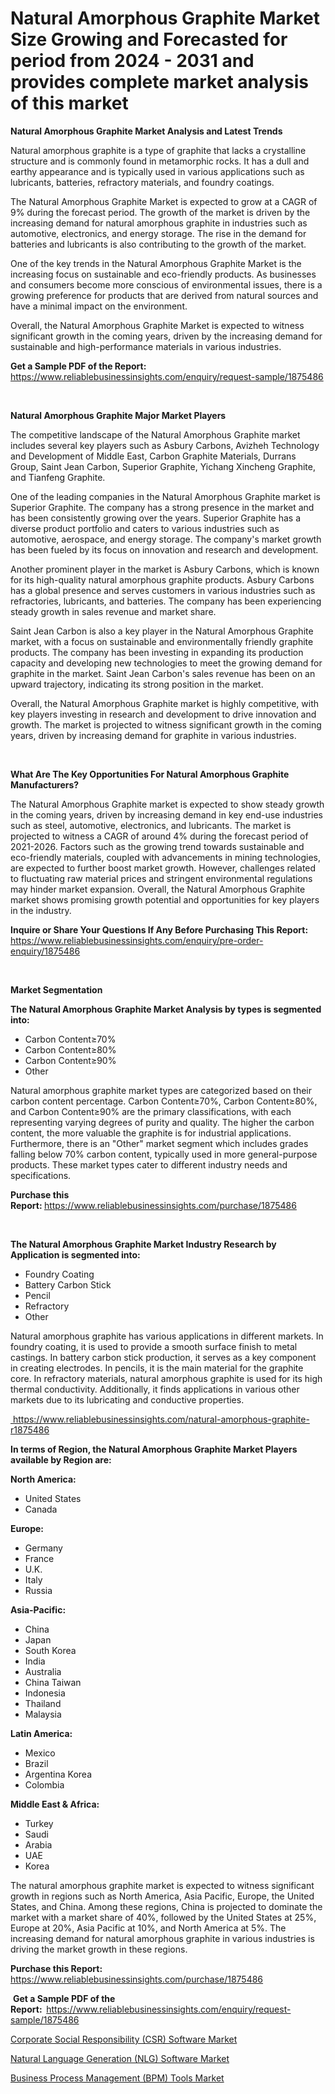 <p><h1>Natural Amorphous Graphite Market Size Growing and Forecasted for period from 2024 - 2031 and provides complete market analysis of this market</h1></p><p><strong>Natural Amorphous Graphite Market Analysis and Latest Trends</strong></p>
<p><p>Natural amorphous graphite is a type of graphite that lacks a crystalline structure and is commonly found in metamorphic rocks. It has a dull and earthy appearance and is typically used in various applications such as lubricants, batteries, refractory materials, and foundry coatings.</p><p>The Natural Amorphous Graphite Market is expected to grow at a CAGR of 9% during the forecast period. The growth of the market is driven by the increasing demand for natural amorphous graphite in industries such as automotive, electronics, and energy storage. The rise in the demand for batteries and lubricants is also contributing to the growth of the market.</p><p>One of the key trends in the Natural Amorphous Graphite Market is the increasing focus on sustainable and eco-friendly products. As businesses and consumers become more conscious of environmental issues, there is a growing preference for products that are derived from natural sources and have a minimal impact on the environment.</p><p>Overall, the Natural Amorphous Graphite Market is expected to witness significant growth in the coming years, driven by the increasing demand for sustainable and high-performance materials in various industries.</p></p>
<p><strong>Get a Sample PDF of the Report:&nbsp;</strong> <a href="https://www.reliablebusinessinsights.com/enquiry/request-sample/1875486">https://www.reliablebusinessinsights.com/enquiry/request-sample/1875486</a></p>
<p>&nbsp;</p>
<p><strong>Natural Amorphous Graphite Major Market Players</strong></p>
<p><p>The competitive landscape of the Natural Amorphous Graphite market includes several key players such as Asbury Carbons, Avizheh Technology and Development of Middle East, Carbon Graphite Materials, Durrans Group, Saint Jean Carbon, Superior Graphite, Yichang Xincheng Graphite, and Tianfeng Graphite.</p><p>One of the leading companies in the Natural Amorphous Graphite market is Superior Graphite. The company has a strong presence in the market and has been consistently growing over the years. Superior Graphite has a diverse product portfolio and caters to various industries such as automotive, aerospace, and energy storage. The company's market growth has been fueled by its focus on innovation and research and development.</p><p>Another prominent player in the market is Asbury Carbons, which is known for its high-quality natural amorphous graphite products. Asbury Carbons has a global presence and serves customers in various industries such as refractories, lubricants, and batteries. The company has been experiencing steady growth in sales revenue and market share.</p><p>Saint Jean Carbon is also a key player in the Natural Amorphous Graphite market, with a focus on sustainable and environmentally friendly graphite products. The company has been investing in expanding its production capacity and developing new technologies to meet the growing demand for graphite in the market. Saint Jean Carbon's sales revenue has been on an upward trajectory, indicating its strong position in the market.</p><p>Overall, the Natural Amorphous Graphite market is highly competitive, with key players investing in research and development to drive innovation and growth. The market is projected to witness significant growth in the coming years, driven by increasing demand for graphite in various industries.</p></p>
<p>&nbsp;</p>
<p><strong>What Are The Key Opportunities For Natural Amorphous Graphite Manufacturers?</strong></p>
<p><p>The Natural Amorphous Graphite market is expected to show steady growth in the coming years, driven by increasing demand in key end-use industries such as steel, automotive, electronics, and lubricants. The market is projected to witness a CAGR of around 4% during the forecast period of 2021-2026. Factors such as the growing trend towards sustainable and eco-friendly materials, coupled with advancements in mining technologies, are expected to further boost market growth. However, challenges related to fluctuating raw material prices and stringent environmental regulations may hinder market expansion. Overall, the Natural Amorphous Graphite market shows promising growth potential and opportunities for key players in the industry.</p></p>
<p><strong>Inquire or Share Your Questions If Any Before Purchasing This Report:</strong> <a href="https://www.reliablebusinessinsights.com/enquiry/pre-order-enquiry/1875486">https://www.reliablebusinessinsights.com/enquiry/pre-order-enquiry/1875486</a></p>
<p>&nbsp;</p>
<p><strong>Market Segmentation</strong></p>
<p><strong>The Natural Amorphous Graphite Market Analysis by types is segmented into:</strong></p>
<p><ul><li>Carbon Content≥70%</li><li>Carbon Content≥80%</li><li>Carbon Content≥90%</li><li>Other</li></ul></p>
<p><p>Natural amorphous graphite market types are categorized based on their carbon content percentage. Carbon Content≥70%, Carbon Content≥80%, and Carbon Content≥90% are the primary classifications, with each representing varying degrees of purity and quality. The higher the carbon content, the more valuable the graphite is for industrial applications. Furthermore, there is an "Other" market segment which includes grades falling below 70% carbon content, typically used in more general-purpose products. These market types cater to different industry needs and specifications.</p></p>
<p><strong>Purchase this Report:&nbsp;</strong><a href="https://www.reliablebusinessinsights.com/purchase/1875486">https://www.reliablebusinessinsights.com/purchase/1875486</a></p>
<p>&nbsp;</p>
<p><strong>The Natural Amorphous Graphite Market Industry Research by Application is segmented into:</strong></p>
<p><ul><li>Foundry Coating</li><li>Battery Carbon Stick</li><li>Pencil</li><li>Refractory</li><li>Other</li></ul></p>
<p><p>Natural amorphous graphite has various applications in different markets. In foundry coating, it is used to provide a smooth surface finish to metal castings. In battery carbon stick production, it serves as a key component in creating electrodes. In pencils, it is the main material for the graphite core. In refractory materials, natural amorphous graphite is used for its high thermal conductivity. Additionally, it finds applications in various other markets due to its lubricating and conductive properties.</p></p>
<p><a href="https://www.reliablebusinessinsights.com/natural-amorphous-graphite-r1875486">&nbsp;https://www.reliablebusinessinsights.com/natural-amorphous-graphite-r1875486</a></p>
<p><strong>In terms of Region, the Natural Amorphous Graphite Market Players available by Region are:</strong></p>
<p>
    <p> <strong> North America: </strong>
        <ul>
            <li>United States</li>
            <li>Canada</li>
        </ul>
        </p> 
    <p> <strong> Europe: </strong>
        <ul>
            <li>Germany</li>
            <li>France</li>
            <li>U.K.</li>
            <li>Italy</li>
            <li>Russia</li>
        </ul>
        </p> 
    <p> <strong> Asia-Pacific: </strong>
        <ul>
            <li>China</li>
            <li>Japan</li>
            <li>South Korea</li>
            <li>India</li>
            <li>Australia</li>
            <li>China Taiwan</li>
            <li>Indonesia</li>
            <li>Thailand</li>
            <li>Malaysia</li>
        </ul>
        </p> 
    <p> <strong> Latin America: </strong>
        <ul>
            <li>Mexico</li>
            <li>Brazil</li>
            <li>Argentina Korea</li>
            <li>Colombia</li>
        </ul>
        </p> 
    <p> <strong> Middle East & Africa: </strong>
        <ul>
            <li>Turkey</li>
            <li>Saudi</li>
            <li>Arabia</li>
            <li>UAE</li>
            <li>Korea</li>
        </ul>
    </p>
    </p>
<p><p>The natural amorphous graphite market is expected to witness significant growth in regions such as North America, Asia Pacific, Europe, the United States, and China. Among these regions, China is projected to dominate the market with a market share of 40%, followed by the United States at 25%, Europe at 20%, Asia Pacific at 10%, and North America at 5%. The increasing demand for natural amorphous graphite in various industries is driving the market growth in these regions.</p></p>
<p><strong>Purchase this Report: </strong><a href="https://www.reliablebusinessinsights.com/purchase/1875486">https://www.reliablebusinessinsights.com/purchase/1875486</a></p>
<p>&nbsp;<strong>Get a Sample PDF of the Report:&nbsp;&nbsp;</strong><a href="https://www.reliablebusinessinsights.com/enquiry/request-sample/1875486">https://www.reliablebusinessinsights.com/enquiry/request-sample/1875486</a></p>
<p><strong></strong></p>
<p><p><a href="https://github.com/LaceyZemlak1/Market-Research-Report-List-1/blob/main/corporate-social-responsibility-csr-software-market.md">Corporate Social Responsibility (CSR) Software Market</a></p><p><a href="https://github.com/brenzgnarento/Market-Research-Report-List-3/blob/main/natural-language-generation-nlg-software-market.md">Natural Language Generation (NLG) Software Market</a></p><p><a href="https://github.com/MyrtisWest1/Market-Research-Report-List-2/blob/main/business-process-management-bpm-tools-market.md">Business Process Management (BPM) Tools Market</a></p></p>